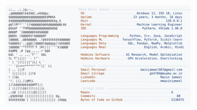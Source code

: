 <picture>
  <source srcset="https://raw.githubusercontent.com/mmazinjameel/mmazinjameel/main/dark_mode.svg?v=1740271733" media="(prefers-color-scheme: dark)">
  <img src="https://raw.githubusercontent.com/mmazinjameel/mmazinjameel/main/light_mode.svg?v=1740271733">
</picture>
